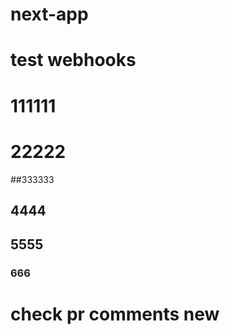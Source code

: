 # next-app
# test webhooks
# 111111
# 22222
##333333
## 4444
## 5555
### 666
# check pr comments new
